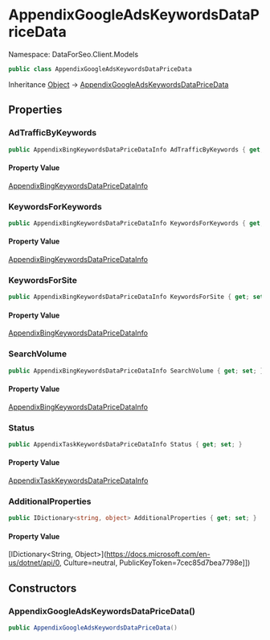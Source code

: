 # AppendixGoogleAdsKeywordsDataPriceData

Namespace: DataForSeo.Client.Models

```csharp
public class AppendixGoogleAdsKeywordsDataPriceData
```

Inheritance [Object](https://docs.microsoft.com/en-us/dotnet/api/Object) → [AppendixGoogleAdsKeywordsDataPriceData](./AppendixGoogleAdsKeywordsDataPriceData.md)

## Properties

### **AdTrafficByKeywords**

```csharp
public AppendixBingKeywordsDataPriceDataInfo AdTrafficByKeywords { get; set; }
```

#### Property Value

[AppendixBingKeywordsDataPriceDataInfo](./AppendixBingKeywordsDataPriceDataInfo.md)<br>

### **KeywordsForKeywords**

```csharp
public AppendixBingKeywordsDataPriceDataInfo KeywordsForKeywords { get; set; }
```

#### Property Value

[AppendixBingKeywordsDataPriceDataInfo](./AppendixBingKeywordsDataPriceDataInfo.md)<br>

### **KeywordsForSite**

```csharp
public AppendixBingKeywordsDataPriceDataInfo KeywordsForSite { get; set; }
```

#### Property Value

[AppendixBingKeywordsDataPriceDataInfo](./AppendixBingKeywordsDataPriceDataInfo.md)<br>

### **SearchVolume**

```csharp
public AppendixBingKeywordsDataPriceDataInfo SearchVolume { get; set; }
```

#### Property Value

[AppendixBingKeywordsDataPriceDataInfo](./AppendixBingKeywordsDataPriceDataInfo.md)<br>

### **Status**

```csharp
public AppendixTaskKeywordsDataPriceDataInfo Status { get; set; }
```

#### Property Value

[AppendixTaskKeywordsDataPriceDataInfo](./AppendixTaskKeywordsDataPriceDataInfo.md)<br>

### **AdditionalProperties**

```csharp
public IDictionary<string, object> AdditionalProperties { get; set; }
```

#### Property Value

[IDictionary&lt;String, Object&gt;](https://docs.microsoft.com/en-us/dotnet/api/0, Culture=neutral, PublicKeyToken=7cec85d7bea7798e]])<br>

## Constructors

### **AppendixGoogleAdsKeywordsDataPriceData()**

```csharp
public AppendixGoogleAdsKeywordsDataPriceData()
```
